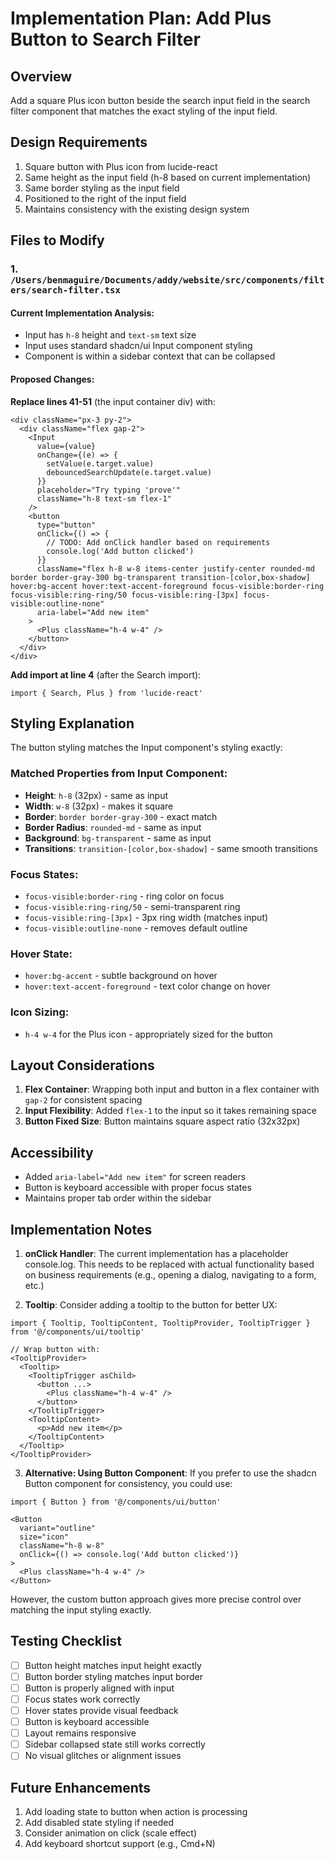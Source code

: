 # Implementation Plan: Add Plus Button to Search Filter

## Overview
Add a square Plus icon button beside the search input field in the search filter component that matches the exact styling of the input field.

## Design Requirements
1. Square button with Plus icon from lucide-react
2. Same height as the input field (h-8 based on current implementation)
3. Same border styling as the input field
4. Positioned to the right of the input field
5. Maintains consistency with the existing design system

## Files to Modify

### 1. `/Users/benmaguire/Documents/addy/website/src/components/filters/search-filter.tsx`

#### Current Implementation Analysis:
- Input has `h-8` height and `text-sm` text size
- Input uses standard shadcn/ui Input component styling
- Component is within a sidebar context that can be collapsed

#### Proposed Changes:

**Replace lines 41-51** (the input container div) with:

```tsx
<div className="px-3 py-2">
  <div className="flex gap-2">
    <Input
      value={value}
      onChange={(e) => {
        setValue(e.target.value)
        debouncedSearchUpdate(e.target.value)
      }}
      placeholder="Try typing 'prove'"
      className="h-8 text-sm flex-1"
    />
    <button
      type="button"
      onClick={() => {
        // TODO: Add onClick handler based on requirements
        console.log('Add button clicked')
      }}
      className="flex h-8 w-8 items-center justify-center rounded-md border border-gray-300 bg-transparent transition-[color,box-shadow] hover:bg-accent hover:text-accent-foreground focus-visible:border-ring focus-visible:ring-ring/50 focus-visible:ring-[3px] focus-visible:outline-none"
      aria-label="Add new item"
    >
      <Plus className="h-4 w-4" />
    </button>
  </div>
</div>
```

**Add import at line 4** (after the Search import):
```tsx
import { Search, Plus } from 'lucide-react'
```

## Styling Explanation

The button styling matches the Input component's styling exactly:

### Matched Properties from Input Component:
- **Height**: `h-8` (32px) - same as input
- **Width**: `w-8` (32px) - makes it square
- **Border**: `border border-gray-300` - exact match
- **Border Radius**: `rounded-md` - same as input
- **Background**: `bg-transparent` - same as input
- **Transitions**: `transition-[color,box-shadow]` - same smooth transitions

### Focus States:
- `focus-visible:border-ring` - ring color on focus
- `focus-visible:ring-ring/50` - semi-transparent ring
- `focus-visible:ring-[3px]` - 3px ring width (matches input)
- `focus-visible:outline-none` - removes default outline

### Hover State:
- `hover:bg-accent` - subtle background on hover
- `hover:text-accent-foreground` - text color change on hover

### Icon Sizing:
- `h-4 w-4` for the Plus icon - appropriately sized for the button

## Layout Considerations

1. **Flex Container**: Wrapping both input and button in a flex container with `gap-2` for consistent spacing
2. **Input Flexibility**: Added `flex-1` to the input so it takes remaining space
3. **Button Fixed Size**: Button maintains square aspect ratio (32x32px)

## Accessibility

- Added `aria-label="Add new item"` for screen readers
- Button is keyboard accessible with proper focus states
- Maintains proper tab order within the sidebar

## Implementation Notes

1. **onClick Handler**: The current implementation has a placeholder console.log. This needs to be replaced with actual functionality based on business requirements (e.g., opening a dialog, navigating to a form, etc.)

2. **Tooltip**: Consider adding a tooltip to the button for better UX:
```tsx
import { Tooltip, TooltipContent, TooltipProvider, TooltipTrigger } from '@/components/ui/tooltip'

// Wrap button with:
<TooltipProvider>
  <Tooltip>
    <TooltipTrigger asChild>
      <button ...>
        <Plus className="h-4 w-4" />
      </button>
    </TooltipTrigger>
    <TooltipContent>
      <p>Add new item</p>
    </TooltipContent>
  </Tooltip>
</TooltipProvider>
```

3. **Alternative: Using Button Component**: If you prefer to use the shadcn Button component for consistency, you could use:
```tsx
import { Button } from '@/components/ui/button'

<Button
  variant="outline"
  size="icon"
  className="h-8 w-8"
  onClick={() => console.log('Add button clicked')}
>
  <Plus className="h-4 w-4" />
</Button>
```

However, the custom button approach gives more precise control over matching the input styling exactly.

## Testing Checklist

- [ ] Button height matches input height exactly
- [ ] Button border styling matches input border
- [ ] Button is properly aligned with input
- [ ] Focus states work correctly
- [ ] Hover states provide visual feedback
- [ ] Button is keyboard accessible
- [ ] Layout remains responsive
- [ ] Sidebar collapsed state still works correctly
- [ ] No visual glitches or alignment issues

## Future Enhancements

1. Add loading state to button when action is processing
2. Add disabled state styling if needed
3. Consider animation on click (scale effect)
4. Add keyboard shortcut support (e.g., Cmd+N)